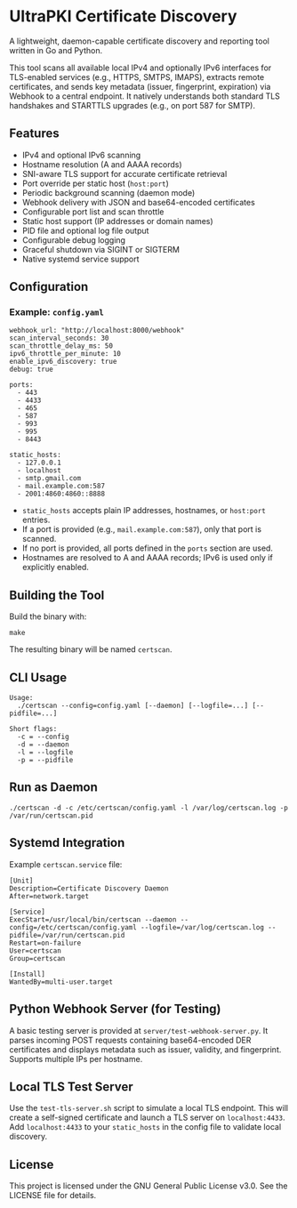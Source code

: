# UltraPKI Certificate Discovery

A lightweight, daemon-capable certificate discovery and reporting tool written in Go and Python.

This tool scans all available local IPv4 and optionally IPv6 interfaces for TLS-enabled services (e.g., HTTPS, SMTPS, IMAPS), extracts remote certificates, and sends key metadata (issuer, fingerprint, expiration) via Webhook to a central endpoint. It natively understands both standard TLS handshakes and STARTTLS upgrades (e.g., on port 587 for SMTP).

## Features

* IPv4 and optional IPv6 scanning
* Hostname resolution (A and AAAA records)
* SNI-aware TLS support for accurate certificate retrieval
* Port override per static host (`host:port`)
* Periodic background scanning (daemon mode)
* Webhook delivery with JSON and base64-encoded certificates
* Configurable port list and scan throttle
* Static host support (IP addresses or domain names)
* PID file and optional log file output
* Configurable debug logging
* Graceful shutdown via SIGINT or SIGTERM
* Native systemd service support

## Configuration

### Example: `config.yaml`

```
webhook_url: "http://localhost:8000/webhook"
scan_interval_seconds: 30
scan_throttle_delay_ms: 50
ipv6_throttle_per_minute: 10
enable_ipv6_discovery: true
debug: true

ports:
  - 443
  - 4433
  - 465
  - 587
  - 993
  - 995
  - 8443

static_hosts:
  - 127.0.0.1
  - localhost
  - smtp.gmail.com
  - mail.example.com:587
  - 2001:4860:4860::8888
```

* `static_hosts` accepts plain IP addresses, hostnames, or `host:port` entries.
* If a port is provided (e.g., `mail.example.com:587`), only that port is scanned.
* If no port is provided, all ports defined in the `ports` section are used.
* Hostnames are resolved to A and AAAA records; IPv6 is used only if explicitly enabled.

## Building the Tool

Build the binary with:

```
make
```

The resulting binary will be named `certscan`.

## CLI Usage

```
Usage:
  ./certscan --config=config.yaml [--daemon] [--logfile=...] [--pidfile=...]

Short flags:
  -c = --config
  -d = --daemon
  -l = --logfile
  -p = --pidfile
```

## Run as Daemon

```
./certscan -d -c /etc/certscan/config.yaml -l /var/log/certscan.log -p /var/run/certscan.pid
```

## Systemd Integration

Example `certscan.service` file:

```
[Unit]
Description=Certificate Discovery Daemon
After=network.target

[Service]
ExecStart=/usr/local/bin/certscan --daemon --config=/etc/certscan/config.yaml --logfile=/var/log/certscan.log --pidfile=/var/run/certscan.pid
Restart=on-failure
User=certscan
Group=certscan

[Install]
WantedBy=multi-user.target
```

## Python Webhook Server (for Testing)

A basic testing server is provided at `server/test-webhook-server.py`.
It parses incoming POST requests containing base64-encoded DER certificates and displays metadata such as issuer, validity, and fingerprint.
Supports multiple IPs per hostname.

## Local TLS Test Server

Use the `test-tls-server.sh` script to simulate a local TLS endpoint.
This will create a self-signed certificate and launch a TLS server on `localhost:4433`.
Add `localhost:4433` to your `static_hosts` in the config file to validate local discovery.

## License

This project is licensed under the GNU General Public License v3.0. See the LICENSE file for details.
